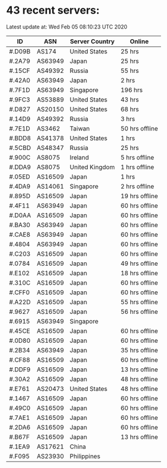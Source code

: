 # 43 recent servers:

Latest update at: Wed Feb 05 08:10:23 UTC 2020

| ID | ASN | Server Country | Online |
| -- | --- | -------------- | ------ |
| #.D09B | AS174 | United States | 25 hrs |
| #.2A79 | AS63949 | Japan | 25 hrs |
| #.15CF | AS49392 | Russia | 55 hrs |
| #.42A0 | AS63949 | Japan | 2 hrs |
| #.7F1D | AS63949 | Singapore | 196 hrs |
| #.9FC3 | AS53889 | United States | 43 hrs |
| #.D827 | AS20150 | United States | 68 hrs |
| #.14D9 | AS49392 | Russia | 3 hrs |
| #.7E1D | AS3462 | Taiwan | 50 hrs offline |
| #.BDD8 | AS41378 | United States | 1 hrs |
| #.5CBD | AS48347 | Russia | 25 hrs |
| #.900C | AS8075 | Ireland | 5 hrs offline |
| #.DDA9 | AS8075 | United Kingdom | 1 hrs offline |
| #.05ED | AS16509 | Japan | 1 hrs |
| #.4DA9 | AS14061 | Singapore | 2 hrs offline |
| #.895D | AS16509 | Japan | 19 hrs offline |
| #.4F11 | AS63949 | Japan | 60 hrs offline |
| #.D0AA | AS16509 | Japan | 60 hrs offline |
| #.BA30 | AS63949 | Japan | 60 hrs offline |
| #.CAE8 | AS63949 | Japan | 60 hrs offline |
| #.4804 | AS63949 | Japan | 60 hrs offline |
| #.C203 | AS16509 | Japan | 60 hrs offline |
| #.0784 | AS16509 | Japan | 49 hrs offline |
| #.E102 | AS16509 | Japan | 18 hrs offline |
| #.310C | AS16509 | Japan | 60 hrs offline |
| #.CFF0 | AS16509 | Japan | 60 hrs offline |
| #.A22D | AS16509 | Japan | 55 hrs offline |
| #.9627 | AS16509 | Japan | 56 hrs offline |
| #.6915 | AS63949 | Singapore | |
| #.45CE | AS16509 | Japan | 60 hrs offline |
| #.0D80 | AS16509 | Japan | 60 hrs offline |
| #.2B34 | AS63949 | Japan | 35 hrs offline |
| #.CF88 | AS16509 | Japan | 60 hrs offline |
| #.DDF9 | AS16509 | Japan | 13 hrs offline |
| #.30A2 | AS16509 | Japan | 48 hrs offline |
| #.E761 | AS20473 | United States | 48 hrs offline |
| #.1467 | AS16509 | Japan | 60 hrs offline |
| #.49C0 | AS16509 | Japan | 60 hrs offline |
| #.7AE1 | AS16509 | Japan | 60 hrs offline |
| #.2DA6 | AS16509 | Japan | 60 hrs offline |
| #.B67F | AS16509 | Japan | 13 hrs offline |
| #.1EA9 | AS17621 | China | |
| #.F095 | AS23930 | Philippines | |

